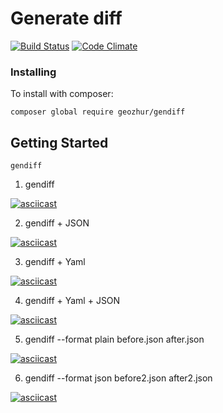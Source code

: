 Generate diff
======================
[![Build Status](https://travis-ci.org/geozhur/project-lvl2-s337.svg?branch=master)](https://travis-ci.org/geozhur/project-lvl2-s337)
[![Code Climate](https://codeclimate.com/github/geozhur/project-lvl2-s337/badges/gpa.svg)](https://codeclimate.com/github/geozhur/project-lvl2-s337)
### Installing

To install with composer:

```
composer global require geozhur/gendiff
```


## Getting Started

```
gendiff
```

1. gendiff

[![asciicast](https://asciinema.org/a/2ZRHRdqonXSBEVSlKwJJ18Uw3.png)](https://asciinema.org/a/2ZRHRdqonXSBEVSlKwJJ18Uw3)

2. gendiff + JSON

[![asciicast](https://asciinema.org/a/bOfbSTn36qrrSx1HU5M0NTjPl.png)](https://asciinema.org/a/bOfbSTn36qrrSx1HU5M0NTjPl)

3. gendiff + Yaml

[![asciicast](https://asciinema.org/a/iwQuxlgIHWTDFu2He57bvKZXL.png)](https://asciinema.org/a/iwQuxlgIHWTDFu2He57bvKZXL)

4. gendiff + Yaml + JSON

[![asciicast](https://asciinema.org/a/QWP9bKR59d82DoKudBgTayTFv.png)](https://asciinema.org/a/QWP9bKR59d82DoKudBgTayTFv)

5. gendiff --format plain before.json after.json

[![asciicast](https://asciinema.org/a/5YgaWfIHpqV08GniL0uSoD4eW.png)](https://asciinema.org/a/5YgaWfIHpqV08GniL0uSoD4eW)

6. gendiff --format json before2.json after2.json

[![asciicast](https://asciinema.org/a/LuBBdoy6KGmlCmRHGmKAjdg1B.png)](https://asciinema.org/a/LuBBdoy6KGmlCmRHGmKAjdg1B)